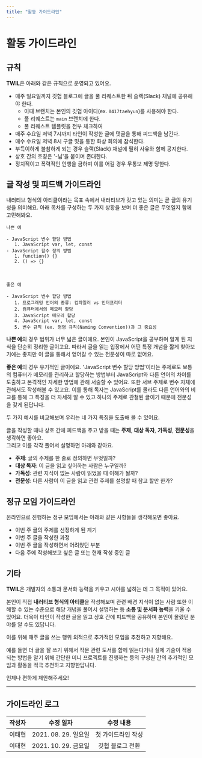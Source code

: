 ```yaml
---
title: "활동 가이드라인"
---
```


# 활동 가이드라인

## 규칙
**TWIL**은 아래와 같은 규칙으로 운영되고 있어요.

* 매주 일요일까지 깃헙 블로그에 글을 풀 리퀘스트한 뒤 슬랙(Slack) 채널에 공유해야 한다.
   * 이때 브랜치는 본인의 깃헙 아이디(ex. `0417taehyun`)를 사용해야 한다.
   * 풀 리퀘스트는 `main` 브랜치에 한다.
   * 풀 리퀘스트 템플릿을 전부 체크하여 
* 매주 수요일 저녁 7시까지 타인이 작성한 글에 댓글을 통해 피드백을 남긴다.
* 매수 수요일 저녁 8시 구글 밋을 통한 화상 회의에 참석한다.
* 부득이하게 불참하게 되는 경우 슬랙(Slack) 채널에 필히 사유와 함께 공지한다.
* 상호 간의 호칭은 '-님'을 붙이며 존대한다.
* 정치적이고 폭력적인 언행을 금하며 이를 어길 경우 무통보 제명 당한다.

## 글 작성 및 피드백 가이드라인
내러티브 형식의 아티클이라는 목표 속에서 내러티브가 갖고 있는 의미는 곧 글의 유기성을 의미해요.
아래 목차를 구성하는 두 가지 상황을 보며 더 좋은 글은 무엇일지 함께 고민해봐요.

``` text
나쁜 예

- JavaScript 변수 할당 방법
   1. JavaScript var, let, const
- JavaScript 함수 정의 방법
   1. function() {}
   2. () => {}
```

<br />

```
좋은 예

- JavaScript 변수 할당 방법
   1. 프로그래밍 언어의 종류: 컴파일러 vs 인터프리터
   2. 컴퓨터에서의 메모리 할당
   3. JavaScript 메모리 할당
   4. JavaScript var, let, const
   5. 변수 규칙 (ex. 명명 규칙(Naming Convention))과 그 중요성
```


**나쁜 예**의 경우 범위가 너무 넓은 글이에요. 본인이 JavaScript을 공부하며 알게 된 지식을 단순히 정리한 글이고요. 따라서 글을 읽는 입장에서 어떤 특정 개념을 짧게 찾아보기에는 좋지만 이 글을 통해서 얻어갈 수 있는 전문성이 따로 없어요.  


**좋은 예**의 경우 유기적인 글이에요. 'JavaScript 변수 할당 방법'이라는 주제로도 보통의 컴퓨터가 메모리를 관리하고 할당하는 방법부터 JavaScript와 다른 언어의 차이를 도출하고 본격적인 자세한 방법에 관해 서술할 수 있어요. 또한 서브 주제로 변수 자체에 관해서도 작성해볼 수 있고요. 이를 통해 독자는 JavaScript를 몰라도 다른 언어와의 비교를 통해 그 특징을 더 자세히 알 수 있고 하나의 주제로 관철된 글이기 때문에 전문성을 갖게 된답니다.  

두 가지 예시를 비교해보며 우리는 네 가지 특징을 도출해 볼 수 있어요.  

글을 작성할 때나 상호 간에 피드백을 주고 받을 때는 **주제**, **대상 독자**, **가독성**, **전문성**을 생각하면 좋아요.  
그리고 이를 각각 풀어서 설명하면 아래와 같아요.  

* **주제**: 글의 주제를 한 줄로 정의하면 무엇일까?
* **대상 독자**: 이 글을 읽고 싶어하는 사람은 누구일까?
* **가독성**: 관련 지식이 없는 사람이 읽었을 때 이해가 될까?
* **전문성**: 다른 사람이 이 글을 읽고 관련 주제를 설명할 때 참고 할만 한가?


## 정규 모임 가이드라인
온라인으로 진행하는 정규 모임에서는 아래와 같은 사항들을 생각해오면 좋아요.  

* 이번 주 글의 주제를 선정하게 된 계기
* 이번 주 글을 작성한 과정
* 이번 주 글을 작성하면서 어려웠던 부분
* 다음 주에 작성해보고 싶은 글 또는 현재 작성 중인 글


## 기타
**TWIL**은 개발자의 소통과 문서화 능력을 키우고 시야를 넓히는 데 그 목적이 있어요.  

본인이 직접 **내러티브 형식의 아티클**을 작성해보며 관련 배경 지식이 없는 사람 또한 이해할 수 있는 수준으로 해당 개념을 풀어서 설명하는 등 **소통 및 문서화 능력**을 키울 수 있어요. 더욱이 타인이 작성한 글을 읽고 상호 간에 피드백을 공유하며 본인이 몰랐던 분야를 알 수도 있답니다.  

이를 위해 매주 글을 쓰는 행위 외적으로 추가적인 모임을 추천하고 지향해요.  

예를 들면 더 글을 잘 쓰기 위해서 작문 관련 도서를 함께 읽는다거나 실제 기술이 적용되는 방법을 알기 위해 간단한 미니 프로젝트를 진행하는 등의 구성원 간의 추가적인 모임과 활동을 적극 추천하고 지향한답니다.  

언제나 편하게 제안해주세요!

---

## 가이드라인 로그

|작성자|수정 일자|수정 내용|
|:--:|:-----:|:-----:|
|이태현|2021. 08. 29. 일요일|첫 가이드라인 작성|
|이태현|2021. 10. 29. 금요일|깃헙 블로그 전환|
